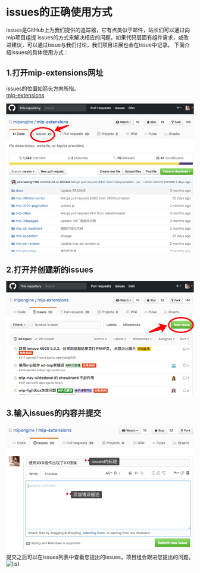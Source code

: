 # issues的正确使用方式
issues是GitHub上为我们提供的追踪器，它有点类似于邮件，站长们可以通过向mip项目组提 issues的方式来解决相应的问题，如果代码层面有组件需求，或改进建议，可以通过issue与我们讨论，我们项目进展也会在issue中记录。
下面介绍issues的具体使用方式：

## 1.打开mip-extensions网址
issues的位置如箭头方向所指。   
[mip-extensions](https://github.com/mipengine/mip-extensions)    

![mip-extensions](./img/16_1.jpg) 

## 2.打开并创建新的issues

![new issues](./img/16_2.jpg)   

## 3.输入issues的内容并提交

![content](./img/16_3.jpg) 
 提交之后可以在issues列表中查看您提出的issues，项目组会跟进您提出的问题。  
 ![list](./16_4.jpg)  
